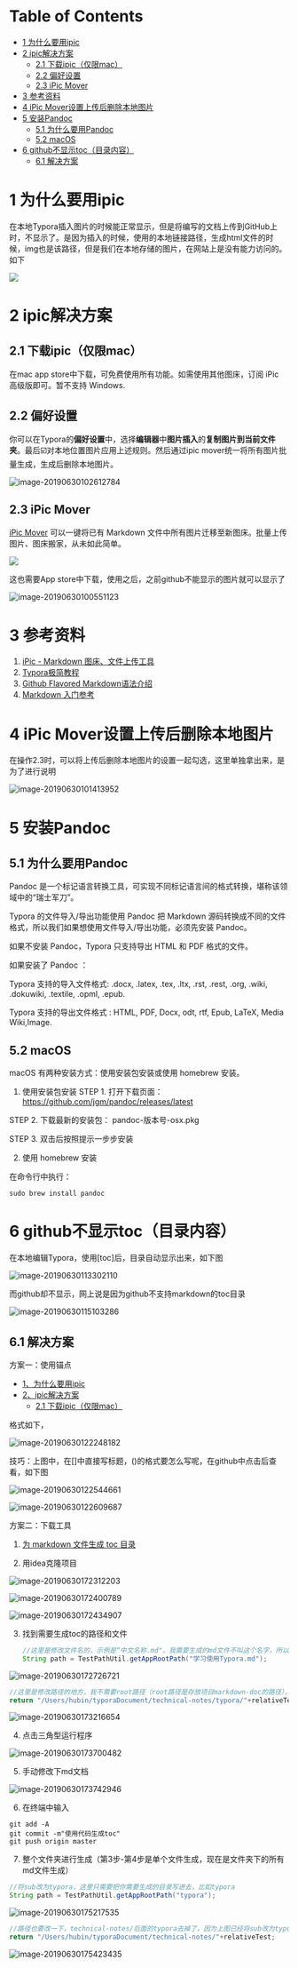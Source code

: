 # Table of Contents

* [1  为什么要用ipic](#1--为什么要用ipic)
* [2  ipic解决方案](#2--ipic解决方案)
  * [2.1 下载ipic（仅限mac）](#21-下载ipic（仅限mac）)
  * [2.2 偏好设置](#22-偏好设置)
  * [2.3 iPic Mover](#23-ipic-mover)
* [3  参考资料](#3--参考资料)
* [4  iPic Mover设置上传后删除本地图片](#4--ipic-mover设置上传后删除本地图片)
* [5  安装Pandoc](#5--安装pandoc)
  * [5.1 为什么要用Pandoc](#51-为什么要用pandoc)
  * [5.2 macOS](#52-macos)
* [6  github不显示toc（目录内容）](#6--github不显示toc（目录内容）)
  * [6.1 解决方案](#61-解决方案)



# 1  为什么要用ipic

在本地Typora插入图片的时候能正常显示，但是将编写的文档上传到GitHub上时，不显示了。是因为插入的时候，使用的本地链接路径，生成html文件的时候，img也是该路径，但是我们在本地存储的图片，在网站上是没有能力访问的。如下

![](http://ww2.sinaimg.cn/large/006tNc79ly1g4ixv99g4hj30kb0g1myo.jpg)

# 2  ipic解决方案

## 2.1 下载ipic（仅限mac）

在mac app store中下载，可免费使用所有功能。如需使用其他图床，订阅 iPic 高级版即可。暂不支持 Windows.

## 2.2 偏好设置

你可以在Typora的**偏好设置**中，选择**编辑器**中**图片插入**的**复制图片到当前文件夹**。最后☑️对本地位置图片应用上述规则。然后通过ipic mover统一将所有图片批量生成，生成后删除本地图片。

![image-20190630102612784](http://ww2.sinaimg.cn/large/006tNc79ly1g4iz2wtlfwj30e40e10vf.jpg)

## 2.3 iPic Mover

[iPic Mover](https://itunes.apple.com/cn/app/id1183822957?ls=1&mt=12) 可以一键将已有 Markdown 文件中所有图片迁移至新图床。批量上传图片、图床搬家，从未如此简单。

![](https://ps-hz.toolinbox.net/006y8lVagw1fajaszqardg30ia0bc4cp.gif)

这也需要App store中下载，使用之后，之前github不能显示的图片就可以显示了

![image-20190630100551123](http://ww4.sinaimg.cn/large/006tNc79ly1g4iyw35920j30pe0hiamz.jpg)

# 3  参考资料

1. [iPic - Markdown 图床、文件上传工具](https://toolinbox.net/iPic/ )
2. [Typora极简教程](https://www.jianshu.com/p/a6a6a22e9393)
3. [Github Flavored Markdown语法介绍](https://github.com/guodongxiaren/README)
4. [Markdown 入门参考](http://itmyhome.com/markdown/index.html)

# 4  iPic Mover设置上传后删除本地图片

在操作2.3时，可以将上传后删除本地图片的设置一起勾选，这里单独拿出来，是为了进行说明

![image-20190630101413952](http://ww1.sinaimg.cn/large/006tNc79ly1g4iytyj3j1j30jy0dwaaj.jpg)

# 5  安装Pandoc

## 5.1 为什么要用Pandoc
Pandoc 是一个标记语言转换工具，可实现不同标记语言间的格式转换，堪称该领域中的“瑞士军刀”。

Typora 的文件导入/导出功能使用 Pandoc 把 Markdown 源码转换成不同的文件格式，所以我们如果想使用文件导入/导出功能，必须先安装 Pandoc。

如果不安装 Pandoc，Typora 只支持导出 HTML 和 PDF 格式的文件。

如果安装了 Pandoc ：

Typora 支持的导入文件格式: .docx, .latex, .tex, .ltx, .rst, .rest, .org, .wiki, .dokuwiki, .textile, .opml, .epub.

Typora 支持的导出文件格式 : HTML, PDF, Docx, odt, rtf, Epub, LaTeX, Media Wiki,Image.

## 5.2 macOS

macOS 有两种安装方式：使用安装包安装或使用 homebrew 安装。

1.  使用安装包安装
  STEP 1. 打开下载页面： https://github.com/jgm/pandoc/releases/latest

  STEP 2. 下载最新的安装包： pandoc-版本号-osx.pkg

  STEP 3. 双击后按照提示一步步安装

2.  使用 homebrew 安装

   在命令行中执行：

   ```
   sudo brew install pandoc
   ```


# 6  github不显示toc（目录内容）

在本地编辑Typora，使用[toc]后，目录自动显示出来，如下图

![image-20190630113302110](http://ww3.sinaimg.cn/large/006tNc79ly1g4j2al0ic3j308e077t9g.jpg)

而github却不显示，网上说是因为github不支持markdown的toc目录

![image-20190630115103286](http://ww3.sinaimg.cn/large/006tNc79ly1g4j2als9i8j30rf07xwg9.jpg)

## 6.1 解决方案

方案一：使用锚点
- [1、为什么要用ipic](#1为什么要用ipic)
- [2、ipic解决方案](#2ipic解决方案)
  * [2.1 下载ipic（仅限mac）](#21-下载ipic仅限mac)

格式如下，

![image-20190630122248182](http://ww4.sinaimg.cn/large/006tNc79ly1g4j2ic2901j30dk03i74v.jpg)

技巧：上图中，在[]中直接写标题，()的格式要怎么写呢，在github中点击后查看，如下图

![image-20190630122544661](http://ww3.sinaimg.cn/large/006tNc79ly1g4j2ictwmij30t404vmy6.jpg)

![image-20190630122609687](http://ww1.sinaimg.cn/large/006tNc79ly1g4j2idbf1kj30rs0493zz.jpg)

方案二：下载工具

1. [为 markdown 文件生成 toc 目录](https://github.com/houbb/markdown-toc/tree/release_1.0.2)

2. 用idea克隆项目

![image-20190630172312203](http://ww3.sinaimg.cn/large/006tNc79ly1g4jbkfv5xjj30c10cat9q.jpg)

![image-20190630172400789](http://ww4.sinaimg.cn/large/006tNc79ly1g4jbkgmqk3j30wf0h1wjl.jpg)

![image-20190630172434907](http://ww1.sinaimg.cn/large/006tNc79ly1g4jbkhj031j30fk03u3yx.jpg)

3. 找到需要生成toc的路径和文件

   ```java
   //这里是修改文件名的，示例是“中文名称.md"，我需要生成的md文件不叫这个名字，所以我改成了"学习使用Typora.md"
   String path = TestPathUtil.getAppRootPath("学习使用Typora.md"); 
   ```

![image-20190630172726721](http://ww3.sinaimg.cn/large/006tNc79ly1g4jbki1adjj30wf0jxn4m.jpg)



```java
//这里是修改路径的地方，我不需要root路径（root路径是存放项目markdown-doc的路径），去掉了，直接写上md文件存放的路径即可。其实emptyFile也可以去掉，因为没有用到，getAppRootPath方法直接返回了md的路径+参数
return "/Users/hubin/typoraDocument/technical-notes/typora/"+relativeTest;  
```

![image-20190630173216654](http://ww4.sinaimg.cn/large/006tNc79ly1g4jbkihidfj30wp0gjq8m.jpg)

4. 点击三角型运行程序

![image-20190630173700482](http://ww3.sinaimg.cn/large/006tNc79ly1g4jbkj1g8sj30iv04r0tj.jpg)

5. 手动修改下md文档

![image-20190630173742946](http://ww1.sinaimg.cn/large/006tNc79ly1g4jbkjeh50j30l40c3t9r.jpg)

6. 在终端中输入

```
git add -A
git commit -m"使用代码生成toc"
git push origin master
```

7. 整个文件夹进行生成（第3步-第4步是单个文件生成，现在是文件夹下的所有md文件生成）

```java
//将sub改为typora，这里只需要把你需要生成的目录写进去，比如typora
String path = TestPathUtil.getAppRootPath("typora");
```

![image-20190630175217535](http://ww3.sinaimg.cn/large/006tNc79ly1g4jc2lh8axj30ul0ctae2.jpg)

```java
//路径也要改一下，technical-notes/后面的typora去掉了，因为上图已经将sub改为typora，这里就不要重复写入
return "/Users/hubin/typoraDocument/technical-notes/"+relativeTest;
```

![image-20190630175423435](http://ww4.sinaimg.cn/large/006tNc79ly1g4jc2n6ebaj30uh0bb0xv.jpg)

